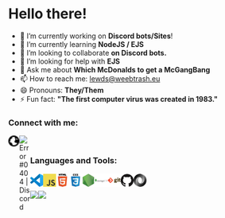 # Hello there!

- 🔭 I’m currently working on **Discord bots/Sites**!
- 🌱 I’m currently learning **NodeJS / EJS**
- 👯 I’m looking to collaborate **on Discord bots.**
- 🤔 I’m looking for help with **EJS**
- 💬 Ask me about **Which McDonalds to get a McGangBang**
- 📫 How to reach me: [lewds@weebtrash.eu](mailto:lewds@weebtrash.eu)
- 😄 Pronouns: **They/Them**
- ⚡ Fun fact: **"The first computer virus was created in 1983."**

### Connect with me:

[<img align="left" alt="https://lewds.fun" width="22px" src="https://raw.githubusercontent.com/iconic/open-iconic/master/svg/globe.svg" />][website]
[<img align="left" alt="Error#0404 | Discord" width="22px" src="https://cdn.jsdelivr.net/npm/simple-icons@v3/icons/discord.svg" />][discord]
<br />

### Languages and Tools:

<img align="left" alt="Visual Studio Code" width="26px" src="https://raw.githubusercontent.com/github/explore/80688e429a7d4ef2fca1e82350fe8e3517d3494d/topics/visual-studio-code/visual-studio-code.png" />
<img align="left" alt="JavaScript" width="26px" src="https://raw.githubusercontent.com/github/explore/80688e429a7d4ef2fca1e82350fe8e3517d3494d/topics/javascript/javascript.png" />
<img align="left" alt="HTML5" width="26px" src="https://raw.githubusercontent.com/github/explore/80688e429a7d4ef2fca1e82350fe8e3517d3494d/topics/html/html.png" />
<img align="left" alt="CSS3" width="26px" src="https://raw.githubusercontent.com/github/explore/80688e429a7d4ef2fca1e82350fe8e3517d3494d/topics/css/css.png" />
<img align="left" alt="Node.js" width="26px" src="https://raw.githubusercontent.com/github/explore/80688e429a7d4ef2fca1e82350fe8e3517d3494d/topics/nodejs/nodejs.png" />
<img align="left" alt="MongoDB" width="26px" src="https://raw.githubusercontent.com/github/explore/80688e429a7d4ef2fca1e82350fe8e3517d3494d/topics/mongodb/mongodb.png" />
<img align="left" alt="Git" width="26px" src="https://raw.githubusercontent.com/github/explore/80688e429a7d4ef2fca1e82350fe8e3517d3494d/topics/git/git.png" />
<img align="left" alt="GitHub" width="26px" src="https://raw.githubusercontent.com/github/explore/78df643247d429f6cc873026c0622819ad797942/topics/github/github.png" />
<img align="left" alt="JSON" width="26px" src="https://raw.githubusercontent.com/github/explore/78df643247d429f6cc873026c0622819ad797942/topics/json/json.png" />
<br />
<br />

<div>
  <img height="170" align="left" src="https://github-readme-stats.vercel.app/api?username=S3RLL&show_icons=true&include_all_commits=true&hide_border=false&theme=jolly" />
  <img src="https://github-readme-stats.vercel.app/api/top-langs/?username=S3RLL&layout=compact&hide_border=false&theme=jolly" />
</div>

[website]: https://lewds.fun
[discord]: https://dsc.gg/18
